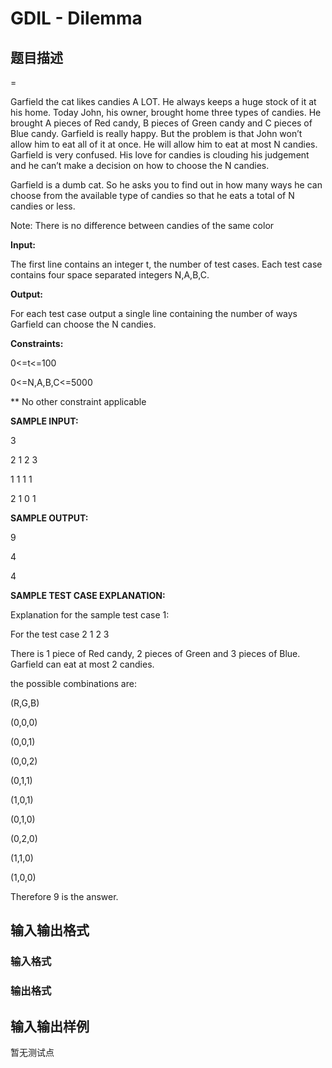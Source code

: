 # GDIL - Dilemma

## 题目描述

=

Garfield the cat likes candies A LOT. He always keeps a huge stock of it at his home. Today John, his owner, brought home three types of candies. He brought A pieces of Red candy, B pieces of Green candy and C pieces of Blue candy. Garfield is really happy. But the problem is that John won’t allow him to eat all of it at once. He will allow him to eat at most N candies. Garfield is very confused. His love for candies is clouding his judgement and he can’t make a decision on how to choose the N candies.

Garfield is a dumb cat. So he asks you to find out in how many ways he can choose from the available type of candies so that he eats a total of N candies or less.

Note: There is no difference between candies of the same color

**Input:**

The first line contains an integer t, the number of test cases. Each test case contains four space separated integers N,A,B,C.

**Output:**

For each test case output a single line containing the number of ways Garfield can choose the N candies.

**Constraints:**

0<=t<=100

0<=N,A,B,C<=5000

\*\* No other constraint applicable

**SAMPLE INPUT:**

3

2 1 2 3

1 1 1 1

2 1 0 1

**SAMPLE OUTPUT:**

9

4

4

**SAMPLE TEST CASE EXPLANATION:**

Explanation for the sample test case 1:

For the test case 2 1 2 3

There is 1 piece of Red candy, 2 pieces of Green and 3 pieces of Blue. Garfield can eat at most 2 candies.

the possible combinations are:

(R,G,B)

(0,0,0)

(0,0,1)

(0,0,2)

(0,1,1)

(1,0,1)

(0,1,0)

(0,2,0)

(1,1,0)

(1,0,0)

Therefore 9 is the answer.

## 输入输出格式

### 输入格式

### 输出格式

## 输入输出样例

暂无测试点

